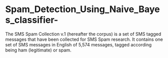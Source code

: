 # Spam_Detection_Using_Naive_Bayes_classifier-
The SMS Spam Collection v.1 (hereafter the corpus) is a set of SMS tagged messages that have been collected for SMS Spam research. It contains one set of SMS messages in English of 5,574 messages, tagged according being ham (legitimate) or spam. 
